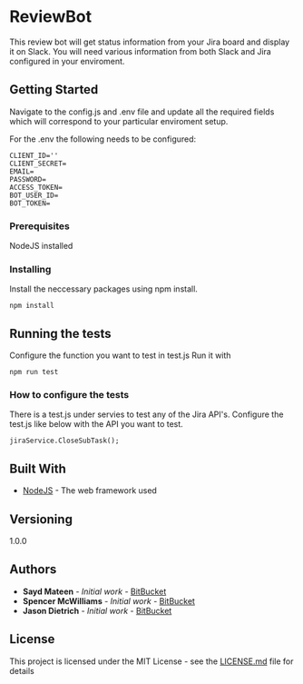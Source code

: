 # ReviewBot

This review bot will get status information from your Jira board and display it on Slack.
You will need various information from both Slack and Jira configured in your enviroment.

## Getting Started

Navigate to the config.js and .env file and update all the required fields which will correspond to your particular enviroment setup. 

For the .env the following needs to be configured:
```
CLIENT_ID=''
CLIENT_SECRET=
EMAIL=
PASSWORD=
ACCESS_TOKEN=
BOT_USER_ID=
BOT_TOKEN=
```

### Prerequisites

NodeJS installed

### Installing

Install the neccessary packages using npm install. 

```
npm install
```

## Running the tests

Configure the function you want to test in test.js
Run it with 
```
npm run test
```

### How to configure the tests

There is a test.js under servies to test any of the Jira API's. 
Configure the test.js like below with the API you want to test.
```
jiraService.CloseSubTask();
```

## Built With

* [NodeJS](https://nodejs.org/) - The web framework used

## Versioning

1.0.0

## Authors

* **Sayd Mateen** - *Initial work* - [BitBucket](https://bitbucket.org/saydmateen/) 
* **Spencer McWilliams** - *Initial work* - [BitBucket](https://bitbucket.org/spencermcw/) 
* **Jason Dietrich** - *Initial work* - [BitBucket](https://bitbucket.org/jason_dietrich/) 

## License

This project is licensed under the MIT License - see the [LICENSE.md](LICENSE.md) file for details


